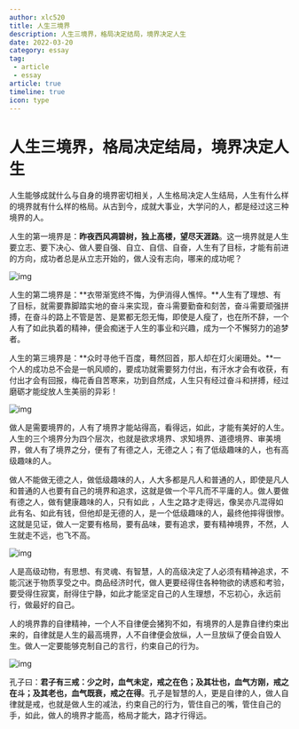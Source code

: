 ```yaml
---
author: xlc520
title: 人生三境界
description: 人生三境界，格局决定结局，境界决定人生
date: 2022-03-20
category: essay
tag: 
 - article
 - essay
article: true
timeline: true
icon: type
---
```


# 人生三境界，格局决定结局，境界决定人生

人生能够成就什么与自身的境界密切相关，人生格局决定人生结局，人生有什么样的境界就有什么样的格局。从古到今，成就大事业，大学问的人，都是经过这三种境界的人。

人生的第一境界是：**昨夜西风凋碧树，独上高楼，望尽天涯路**。这一境界就是人生要立志、要下决心、做人要自强、自立、自信、自奋，人生有了目标，才能有前进的方向，成功者总是从立志开始的，做人没有志向，哪来的成功呢？

![img](https://static.linch.eu.org/blogImage/c8ea15ce36d3d539ad9b54e1d0bf0e58352ab02b.jpeg)

人生的第二境界是：**衣带渐宽终不悔，为伊消得人憔悴。**人生有了理想、有了目标，就需要靠脚踏实地的奋斗来实现，奋斗需要勤奋和刻苦，奋斗需要顽强拼搏，在奋斗的路上不管是苦、是累都无怨无悔，即使是人瘦了，也在所不辞，一个人有了如此执着的精神，便会痴迷于人生的事业和兴趣，成为一个不懈努力的追梦者。

人生的第三境界是：**众时寻他千百度，蓦然回首，那人却在灯火阑珊处。**一个人的成功总不会是一帆风顺的，要成功就需要努力付出，有汗水才会有收获，有付出才会有回报，梅花香自苦寒来，功到自然成，人生只有经过奋斗和拼搏，经过磨砺才能绽放人生美丽的异彩！

![img](https://static.linch.eu.org/blogImage/58ee3d6d55fbb2fb4bc601d49472c7ac4423dccc.jpeg)

做人是需要境界的，人有了境界才能站得高，看得远，如此，才能有美好的人生。人生的三个境界分为四个层次，也就是欲求境界、求知境界、道德境界、审美境界，做人有了境界之分，便有了有德之人，无德之人；有了低级趣味的人，也有高级趣味的人。

做人不能做无德之人，做低级趣味的人，人大多都是凡人和普通的人，即使是凡人和普通的人也要有自己的境界和追求，这就是做一个平凡而不平庸的人。做人要做有德之人，做有健康趣味的人，只有如此 ，人生之路才走得远，像吴亦凡混得如此有名、如此有钱，但他却是无德的人，是一个低级趣味的人，最终他摔得很惨。这就是见证，做人一定要有格局，要有品味，要有追求，要有精神境界，不然，人生就走不远，也飞不高。

![img](https://static.linch.eu.org/blogImage/9d82d158ccbf6c8113a64f776606563d32fa4059.jpeg)

人是高级动物，有思想、有灵魂、有智慧，人的高级决定了人必须有精神追求，不能沉迷于物质享受之中。商品经济时代，做人更要经得住各种物欲的诱惑和考验，要受得住寂寞，耐得住宁静，如此才能坚定自己的人生理想，不忘初心，永远前行，做最好的自己。

人的境界靠的自律精神，一个人不自律便会猪狗不如，有境界的人是靠自律约束出来的，自律就是人生的最高境界，人不自律便会放纵，人一旦放纵了便会自毁人生。做人一定要能够克制自己的言行，约束自己的行为。

![img](https://static.linch.eu.org/blogImage/279759ee3d6d55fba7ea1c63b71aa84220a4dd0c.jpeg)

孔子曰：**君子有三戒：少之时，血气未定，戒之在色；及其壮也，血气方刚，戒之在斗；及其老也，血气既衰，戒之在得**。孔子是智慧的人，更是自律的人，做人自律就是戒，也就是做人生的减法，约束自己的行为，管住自己的嘴，管住自己的手，如此，做人的境界才能高，格局才能大，路才行得远。
